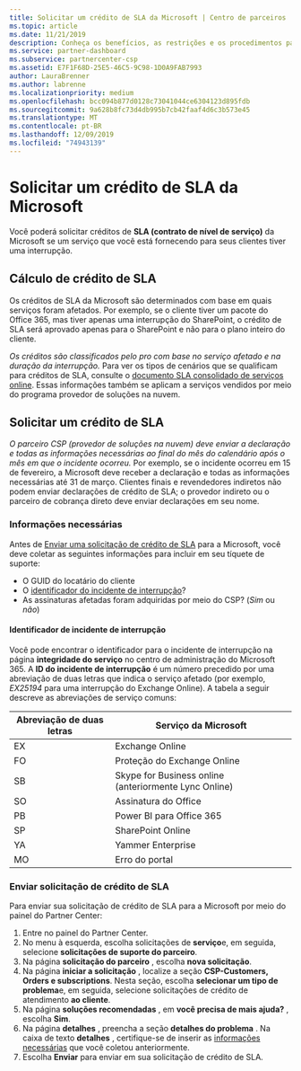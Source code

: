 ```yaml
---
title: Solicitar um crédito de SLA da Microsoft | Centro de parceiros
ms.topic: article
ms.date: 11/21/2019
description: Conheça os benefícios, as restrições e os procedimentos para solicitar um crédito de SLA da Microsoft se seus clientes sofrerem uma interrupção de serviço.
ms.service: partner-dashboard
ms.subservice: partnercenter-csp
ms.assetid: E7F1F68D-25E5-46C5-9C98-1D0A9FAB7993
author: LauraBrenner
ms.author: labrenne
ms.localizationpriority: medium
ms.openlocfilehash: bcc094b877d0128c73041044ce6304123d895fdb
ms.sourcegitcommit: 9a628b8fc73d4db995b7cb42faaf4d6c3b573e45
ms.translationtype: MT
ms.contentlocale: pt-BR
ms.lasthandoff: 12/09/2019
ms.locfileid: "74943139"
---
```

# <a name="request-an-sla-credit-from-microsoft"></a>Solicitar um crédito de SLA da Microsoft 

Você poderá solicitar créditos de **SLA (contrato de nível de serviço)** da Microsoft se um serviço que você está fornecendo para seus clientes tiver uma interrupção.

## <a name="sla-credit-calculation"></a>Cálculo de crédito de SLA

Os créditos de SLA da Microsoft são determinados com base em quais serviços foram afetados. Por exemplo, se o cliente tiver um pacote do Office 365, mas tiver apenas uma interrupção do SharePoint, o crédito de SLA será aprovado apenas para o SharePoint e não para o plano inteiro do cliente.

*Os créditos são classificados pelo pro com base no serviço afetado e na duração da interrupção.* Para ver os tipos de cenários que se qualificam para créditos de SLA, consulte o [documento SLA consolidado de serviços online](http://www.microsoftvolumelicensing.com/DocumentSearch.aspx?Mode=3&DocumentTypeId=37). Essas informações também se aplicam a serviços vendidos por meio do programa provedor de soluções na nuvem.

## <a name="request-an-sla-credit"></a>Solicitar um crédito de SLA

*O parceiro CSP (provedor de soluções na nuvem) deve enviar a declaração e todas as informações necessárias ao final do mês do calendário após o mês em que o incidente ocorreu.* Por exemplo, se o incidente ocorreu em 15 de fevereiro, a Microsoft deve receber a declaração e todas as informações necessárias até 31 de março. Clientes finais e revendedores indiretos não podem enviar declarações de crédito de SLA; o provedor indireto ou o parceiro de cobrança direto deve enviar declarações em seu nome.

### <a name="required-information"></a>Informações necessárias

Antes de [Enviar uma solicitação de crédito de SLA](#submit-sla-credit-request) para a Microsoft, você deve coletar as seguintes informações para incluir em seu tíquete de suporte:

- O GUID do locatário do cliente
- O [identificador do incidente de interrupção](#outage-incident-identifier)?
- As assinaturas afetadas foram adquiridas por meio do CSP? (*Sim* ou *não*)

#### <a name="outage-incident-identifier"></a>Identificador de incidente de interrupção

Você pode encontrar o identificador para o incidente de interrupção na página **integridade do serviço** no centro de administração do Microsoft 365. A **ID do incidente de interrupção** é um número precedido por uma abreviação de duas letras que indica o serviço afetado (por exemplo, *EX25194* para uma interrupção do Exchange Online). A tabela a seguir descreve as abreviações de serviço comuns:

| Abreviação de duas letras | Serviço da Microsoft |
| ----------------------- | ----------------- |
| EX | Exchange Online |
| FO | Proteção do Exchange Online |
| SB | Skype for Business online (anteriormente Lync Online) |
| SO | Assinatura do Office |
| PB | Power BI para Office 365 |
| SP | SharePoint Online |
| YA | Yammer Enterprise |
| MO | Erro do portal |

### <a name="submit-sla-credit-request"></a>Enviar solicitação de crédito de SLA

Para enviar sua solicitação de crédito de SLA para a Microsoft por meio do painel do Partner Center:

1. Entre no painel do Partner Center.
2. No menu à esquerda, escolha solicitações de **serviço**e, em seguida, selecione **solicitações de suporte do parceiro**.
3. Na página **solicitação do parceiro** , escolha **nova solicitação**.
4. Na página **iniciar a solicitação** , localize a seção **CSP-Customers, Orders e subscriptions**. Nesta seção, escolha **selecionar um tipo de problema**e, em seguida, selecione solicitações de crédito de atendimento **ao cliente**.
5. Na página **soluções recomendadas** , em **você precisa de mais ajuda?** , escolha **Sim**.
6. Na página **detalhes** , preencha a seção **detalhes do problema** . Na caixa de texto **detalhes** , certifique-se de inserir as [informações necessárias](#required-information) que você coletou anteriormente.
7. Escolha **Enviar** para enviar em sua solicitação de crédito de SLA.
